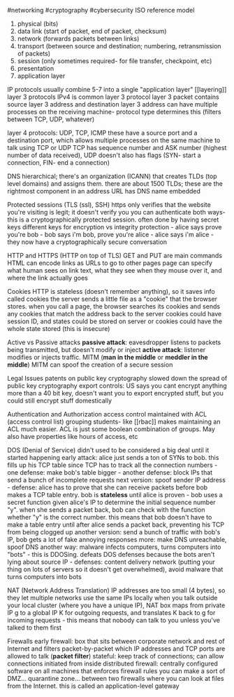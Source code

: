 #networking 
#cryptography
#cybersecurity 
ISO reference model
1. physical (bits)
2. data link (start of packet, end of packet, checksum)
3. network (forwards packets between links)
4. transport (between source and destination; numbering, retransmission of packets)
5. session (only sometimes required- for file transfer, checkpoint, etc)
6. presentation
7. application layer

IP protocols usually combine 5-7 into a single "application layer"
[[layering]] layer 3 protocols
	IPv4 is common layer 3 protocol
	layer 3 packet contains source layer 3 address and destination layer 3 address
	can have multiple processes on the receiving machine- protocol type determines this (filters between TCP, UDP, whatever)

layer 4 protocols: UDP, TCP, ICMP
	these have a source port and a destination port, which allows multiple processes on the same machine to talk using TCP or UDP
	TCP has sequence number and ASK number (highest number of data received), UDP doesn't
	also has flags (SYN- start a connection, FIN- end a connection)

DNS
	hierarchical; there's an organization (ICANN) that creates TLDs (top level domains) and assigns them. there are about 1500 TLDs; these are the rightmost component in an address
	URL has DNS name embedded

Protected sessions (TLS (ssl), SSH)
	https only verifies that the website you're visiting is legit; it doesn't verify you
	you can authenticate both ways- this is a cryptographically protected session. often done by having secret keys
	different keys for encryption vs integrity protection
	- alice says prove you're bob
	- bob says i'm bob, prove you're alice
	- alice says i'm alice
	- they now have a cryptographically secure conversation

HTTP and HTTPS (HTTP on top of TLS)
	GET and PUT are main commands
	HTML can encode links as URLs to go to other pages
	page can specify what human sees on link text, what they see when they mouse over it, and where the link actually goes

Cookies
	HTTP is stateless (doesn't remember anything), so it saves info called cookies
	the server sends a little file as a "cookie" that the browser stores. when you call a page, the browser searches its cookies and sends any cookies that match the address back to the server
	cookies could have session ID, and states could be stored on server
	or cookies could have the whole state stored (this is insecure)

Active vs Passive attacks
	**passive attack**: eavesdropper listens to packets being transmitted, but doesn't modify or inject
	**active attack**: listener modifies or injects traffic. MITM (**man in the middle** or **meddler in the middle**)
	MITM can spoof the creation of a secure session

Legal Issues
	patents on public key cryptography slowed down the spread of public key cryptography
	export controls: US says you cant encrypt anything more than a 40 bit key, doesn't want you to export encrypted stuff, but you could still encrypt stuff domestically

Authentication and Authorization
	access control maintained with ACL (access control list)
	grouping students- like [[rbac]] makes maintaining an ACL much easier. ACL is just some boolean combination of groups. May also have properties like hours of access, etc

DOS (Denial of Service)
	didn't used to be considered a big deal until it started happening
	early attack: alice just sends a ton of SYNs to bob. this fills up his TCP table since TCP has to track all the connection numbers
	- one defense: make bob's table bigger
	- another defense: block IPs that send a bunch of incomplete requests
	next version: spoof sender IP address
	- defense: alice has to prove that she can receive packets before bob makes a TCP table entry. bob is **stateless** until alice is proven
	- bob uses a secret function given alice's IP to determine the initial sequence number "y". when she sends a packet back, bob can check with the function whether "y" is the correct number. this means that bob doesn't have to make a table entry until after alice sends a packet back, preventing his TCP from being clogged up
	another version: send a bunch of traffic with bob's IP, bob gets a lot of fake annoying responses
	more: make DNS unreachable, spoof DNS
	another way: malware infects computers, turns computers into "bots"
	- this is DDOSing. defeats DOS defenses because the bots aren't lying about source IP
	- defenses: content delivery network (putting your thing on lots of servers so it doesn't get overwhelmed), avoid malware that turns computers into bots

NAT (Network Address Translation)
	IP addresses are too small (4 bytes), so they let multiple networks use the same IPs locally
	when you talk outside your local cluster (where you have a unique IP),
	NAT box maps from private IP g to a global IP K for outgoing requests, and translates K back to g for incoming requests
	- this means that nobody can talk to you unless you've talked to them first

Firewalls
	early firewall: box that sits between corporate network and rest of Internet and filters packet-by-packet which IP addresses and TCP ports are allowed to talk (**packet filter**)
	stateful: keep track of connections; can allow connections initiated from inside
	distributed firewall: centrally configured software on all machines that enforces firewall rules
	you can make a sort of DMZ... quarantine zone... between two firewalls where you can look at files from the Internet. this is called an application-level gateway